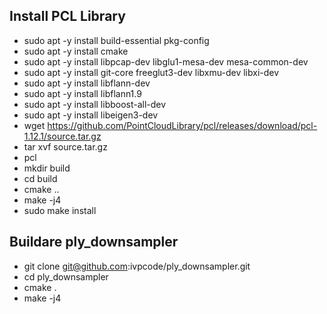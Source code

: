 ## Install PCL Library

* sudo apt -y install build-essential pkg-config
* sudo apt -y install cmake
* sudo apt -y install libpcap-dev libglu1-mesa-dev mesa-common-dev
* sudo apt -y install git-core freeglut3-dev libxmu-dev libxi-dev
* sudo apt -y install libflann-dev
* sudo apt -y install libflann1.9
* sudo apt -y install libboost-all-dev
* sudo apt -y install libeigen3-dev
* wget https://github.com/PointCloudLibrary/pcl/releases/download/pcl-1.12.1/source.tar.gz
* tar xvf source.tar.gz 
* pcl
* mkdir build
* cd build
* cmake ..
* make -j4
* sudo make install

## Buildare ply_downsampler
* git clone git@github.com:ivpcode/ply_downsampler.git
* cd ply_downsampler
* cmake .
* make -j4

